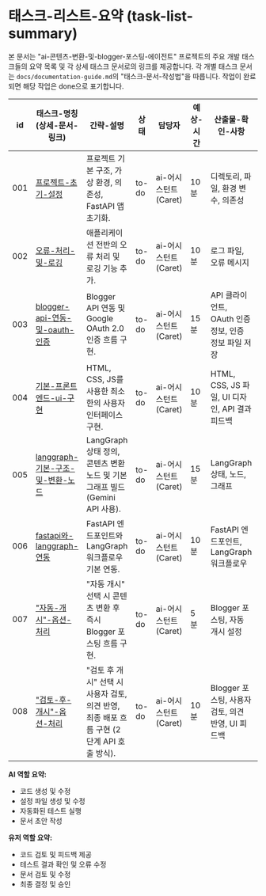 # 태스크-리스트-요약 (task-list-summary)

본 문서는 "ai-콘텐츠-변환-및-blogger-포스팅-에이전트" 프로젝트의 주요 개발 태스크들의 요약 목록 및 각 상세 태스크 문서로의 링크를 제공합니다. 각 개별 태스크 문서는 `docs/documentation-guide.md`의 "태스크-문서-작성법"을 따릅니다. 작업이 완료되면 해당 작업은 done으로 표기합니다.

| id | 태스크-명칭 (상세-문서-링크) | 간략-설명 | 상태 | 담당자 | 예상-시간 | 산출물-확인-사항 | AI-역할 | 유저-역할 | 비고 |
| --- | ------------------------------------------------------------------ | ------------------------------------------------------------------------- | ------- | ---------------------- | ------- | ---------------------------------------------------------------- | ---------------------------------------------------------------- | ---------------------------------------------------------------- | ---- |
| 001 | [프로젝트-초기-설정](./001-project-initial-setup.md) | 프로젝트 기본 구조, 가상 환경, 의존성, FastAPI 앱 초기화. | to-do | ai-어시스턴트 (Caret) | 10분 | 디렉토리, 파일, 환경 변수, 의존성 | 코드 생성, 설정 | 검토, 피드백 | |
| 002 | [오류-처리-및-로깅](./002-error-handling-and-logging.md) | 애플리케이션 전반의 오류 처리 및 로깅 기능 추가. | to-do | ai-어시스턴트 (Caret) | 10분 | 로그 파일, 오류 메시지 | 코드 생성, 로깅 설정 | 로그 검토, 오류 수정 | |
| 003 | [blogger-api-연동-및-oauth-인증](./003-blogger-api-and-oauth.md) | Blogger API 연동 및 Google OAuth 2.0 인증 흐름 구현. | to-do | ai-어시스턴트 (Caret) | 15분 | API 클라이언트, OAuth 인증 정보, 인증 정보 파일 저장 | 코드 생성, API 호출 | 인증 정보 확인, API 사용 검토 | |
| 004 | [기본-프론트엔드-ui-구현](./004-basic-frontend-ui.md) | HTML, CSS, JS를 사용한 최소한의 사용자 인터페이스 구현. | to-do | ai-어시스턴트 (Caret) | 10분 | HTML, CSS, JS 파일, UI 디자인, API 결과 피드백 | 코드 생성, UI 디자인 | UI 검토, 피드백 | |
| 005 | [langgraph-기본-구조-및-변환-노드](./005-langgraph-basic-and-transform.md) | LangGraph 상태 정의, 콘텐츠 변환 노드 및 기본 그래프 빌드 (Gemini API 사용). | to-do | ai-어시스턴트 (Caret) | 15분 | LangGraph 상태, 노드, 그래프 | 코드 생성, LangGraph 설정 | LangGraph 작동 방식 검토, 피드백 | |
| 006 | [fastapi와-langgraph-연동](./006-fastapi-langgraph-integration.md) | FastAPI 엔드포인트와 LangGraph 워크플로우 기본 연동. | to-do | ai-어시스턴트 (Caret) | 10분 | FastAPI 엔드포인트, LangGraph 워크플로우 | 코드 생성, API 연동 | API 작동 방식 검토, 피드백 | |
| 007 | ["자동-개시"-옵션-처리](./007-auto-publish-flow.md) | "자동 개시" 선택 시 콘텐츠 변환 후 즉시 Blogger 포스팅 흐름 구현. | to-do | ai-어시스턴트 (Caret) | 5분 | Blogger 포스팅, 자동 개시 설정 | 코드 생성, API 호출 | 포스팅 내용 검토, 자동 개시 설정 확인 | |
| 008 | ["검토-후-개시"-옵션-처리](./008-review-then-publish-flow.md) | "검토 후 개시" 선택 시 사용자 검토, 의견 반영, 최종 배포 흐름 구현 (2단계 API 호출 방식). | to-do | ai-어시스턴트 (Caret) | 10분 | Blogger 포스팅, 사용자 검토, 의견 반영, UI 피드백 | 코드 생성, API 호출, UI 구현 | 포스팅 내용 검토, 의견 제공, 최종 승인 | |

**AI 역할 요약:**

* 코드 생성 및 수정
* 설정 파일 생성 및 수정
* 자동화된 테스트 실행
* 문서 초안 작성

**유저 역할 요약:**

* 코드 검토 및 피드백 제공
* 테스트 결과 확인 및 오류 수정
* 문서 검토 및 수정
* 최종 결정 및 승인
